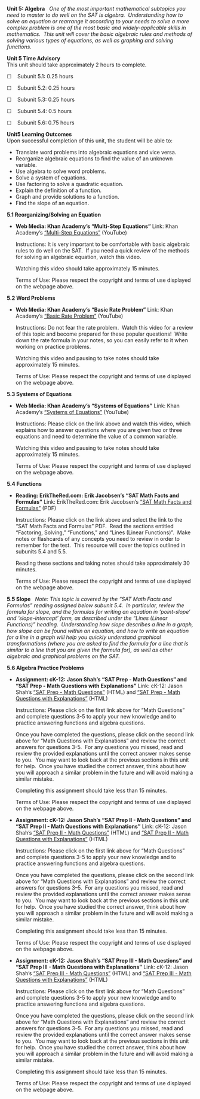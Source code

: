 **Unit 5: Algebra** <span id="5"></span> 
*One of the most important mathematical subtopics you need to master to
do well on the SAT is algebra.  Understanding how to solve an equation
or rearrange it according to your needs to solve a more complex problem
is one of the most basic and widely-applicable skills in mathematics. 
This unit will cover the basic algebraic rules and methods of solving
various types of equations, as well as graphing and solving functions.*

**Unit 5 Time Advisory**  
This unit should take approximately 2 hours to complete.  
  
 ☐    Subunit 5.1: 0.25 hours  
  
 ☐    Subunit 5.2: 0.25 hours  
  
 ☐    Subunit 5.3: 0.25 hours  
  
 ☐    Subunit 5.4: 0.5 hours  
  
 ☐    Subunit 5.6: 0.75 hours

**Unit5 Learning Outcomes**  
Upon successful completion of this unit, the student will be able to:
-   Translate word problems into algebraic equations and vice versa.
-   Reorganize algebraic equations to find the value of an unknown
    variable.
-   Use algebra to solve word problems.
-   Solve a system of equations.
-   Use factoring to solve a quadratic equation.
-   Explain the definition of a function.
-   Graph and provide solutions to a function.
-   Find the slope of an equation. 

**5.1 Reorganizing/Solving an Equation** <span id="5.1"></span> 
-   **Web Media: Khan Academy’s “Multi-Step Equations”**
    Link: Khan Academy’s [“Multi-Step
    Equations”](http://www.khanacademy.org/math/algebra/solving-linear-equations/v/multi-step-equations) (YouTube)  
      
     Instructions: It is very important to be comfortable with basic
    algebraic rules to do well on the SAT.  If you need a quick review
    of the methods for solving an algebraic equation, watch this
    video.  
      
     Watching this video should take approximately 15 minutes.  
      
     Terms of Use: Please respect the copyright and terms of use
    displayed on the webpage above.

**5.2 Word Problems** <span id="5.2"></span> 
-   **Web Media: Khan Academy’s “Basic Rate Problem”**
    Link: Khan Academy’s [“Basic Rate
    Problem”](http://www.khanacademy.org/math/algebra/solving-linear-equations/v/basic-rate-problem) (YouTube)  
      
     Instructions: Do not fear the rate problem.  Watch this video for a
    review of this topic and become prepared for these popular
    questions!  Write down the rate formula in your notes, so you can
    easily refer to it when working on practice problems.  
      
     Watching this video and pausing to take notes should take
    approximately 15 minutes.  
      
     Terms of Use: Please respect the copyright and terms of use
    displayed on the webpage above.

**5.3 Systems of Equations** <span id="5.3"></span> 
-   **Web Media: Khan Academy’s “Systems of Equations”**
    Link: Khan Academy’s [“Systems of
    Equations”](http://www.khanacademy.org/math/algebra/systems-of-eq-and-ineq/v/systems-of-equations) (YouTube)  
      
     Instructions: Please click on the link above and watch this video,
    which explains how to answer questions where you are given two or
    three equations and need to determine the value of a common
    variable.  
      
     Watching this video and pausing to take notes should take
    approximately 15 minutes.  
      
     Terms of Use: Please respect the copyright and terms of use
    displayed on the webpage above.

**5.4 Functions** <span id="5.4"></span> 
-   **Reading: ErikTheRed.com: Erik Jacobsen’s “SAT Math Facts and
    Formulas”**
    Link: ErikTheRed.com: Erik Jacobsen’s [“SAT Math Facts and
    Formulas”](http://www.erikthered.com/tutor/) (PDF)  
      
     Instructions: Please click on the link above and select the link to
    the “SAT Math Facts and Formulas” PDF.  Read the sections entitled
    “Factoring, Solving,” “Functions,” and “Lines (Linear Functions)”. 
    Make notes or flashcards of any concepts you need to review in order
    to remember for the test.  This resource will cover the topics
    outlined in subunits 5.4 and 5.5.  
      
     Reading these sections and taking notes should take approximately
    30 minutes.  
      
     Terms of Use: Please respect the copyright and terms of use
    displayed on the webpage above.

**5.5 Slope** <span id="5.5"></span> 
*Note: This topic is covered by the “SAT Math Facts and Formulas”
reading assigned below subunit 5.4.  In particular, review the formula
for slope, and the formulas for writing an equation in ‘point-slope’ and
‘slope-intercept’ form, as described under the “Lines (Linear
Functions)” heading.  Understanding how slope describes a line in a
graph, how slope can be found within an equation, and how to write an
equation for a line in a graph will help you quickly understand
graphical transformations (where you are asked to find the formula for a
line that is similar to a line that you are given the formula for), as
well as other algebraic and graphical problems on the SAT.*

**5.6 Algebra Practice Problems** <span id="5.6"></span> 
-   **Assignment: cK-12: Jason Shah’s “SAT Prep - Math Questions” and
    “SAT Prep - Math Questions with Explanations”**
    Link: cK-12: Jason Shah’s [“SAT Prep - Math
    Questions”](http://www.ck12.org/flexbook/chapter/4457) (HTML) and
    [“SAT Prep - Math Questions with
    Explanations”](http://www.ck12.org/flexbook/chapter/4461) (HTML)  
      
     Instructions: Please click on the first link above for “Math
    Questions” and complete questions 3-5 to apply your new knowledge
    and to practice answering functions and algebra questions.  
      
     Once you have completed the questions, please click on the second
    link above for “Math Questions with Explanations” and review the
    correct answers for questions 3-5.  For any questions you missed,
    read and review the provided explanations until the correct answer
    makes sense to you.  You may want to look back at the previous
    sections in this unit for help.  Once you have studied the correct
    answer, think about how you will approach a similar problem in the
    future and will avoid making a similar mistake.  
      
     Completing this assignment should take less than 15 minutes.  
      
     Terms of Use: Please respect the copyright and terms of use
    displayed on the webpage above.

-   **Assignment: cK-12: Jason Shah’s “SAT Prep II - Math Questions” and
    “SAT Prep II - Math Questions with Explanations”**
    Link: cK-12: Jason Shah’s [“SAT Prep II - Math
    Questions”](http://www.ck12.org/flexbook/chapter/4805) (HTML) and
    [“SAT Prep II - Math Questions with
    Explanations”](http://www.ck12.org/flexbook/chapter/4810) (HTML)  
      
     Instructions: Please click on the first link above for “Math
    Questions” and complete questions 3-5 to apply your new knowledge
    and to practice answering functions and algebra questions.  
      
     Once you have completed the questions, please click on the second
    link above for “Math Questions with Explanations” and review the
    correct answers for questions 3–5.  For any questions you missed,
    read and review the provided explanations until the correct answer
    makes sense to you.  You may want to look back at the previous
    sections in this unit for help.  Once you have studied the correct
    answer, think about how you will approach a similar problem in the
    future and will avoid making a similar mistake.  
      
     Completing this assignment should take less than 15 minutes.  
      
     Terms of Use: Please respect the copyright and terms of use
    displayed on the webpage above.

-   **Assignment: cK-12: Jason Shah’s “SAT Prep III - Math Questions”
    and “SAT Prep III - Math Questions with Explanations”**
    Link: cK-12: Jason Shah’s [“SAT Prep III - Math
    Questions”](http://www.ck12.org/flexbook/chapter/4821) (HTML) and
    [“SAT Prep III - Math Questions with
    Explanations”](http://www.ck12.org/flexbook/chapter/4825) (HTML)  
      
     Instructions: Please click on the first link above for “Math
    Questions” and complete questions 3-5 to apply your new knowledge
    and to practice answering functions and algebra questions.  
      
     Once you have completed the questions, please click on the second
    link above for “Math Questions with Explanations” and review the
    correct answers for questions 3–5.  For any questions you missed,
    read and review the provided explanations until the correct answer
    makes sense to you.  You may want to look back at the previous
    sections in this unit for help.  Once you have studied the correct
    answer, think about how you will approach a similar problem in the
    future and will avoid making a similar mistake.  
      
     Completing this assignment should take less than 15 minutes.  
      
     Terms of Use: Please respect the copyright and terms of use
    displayed on the webpage above.


